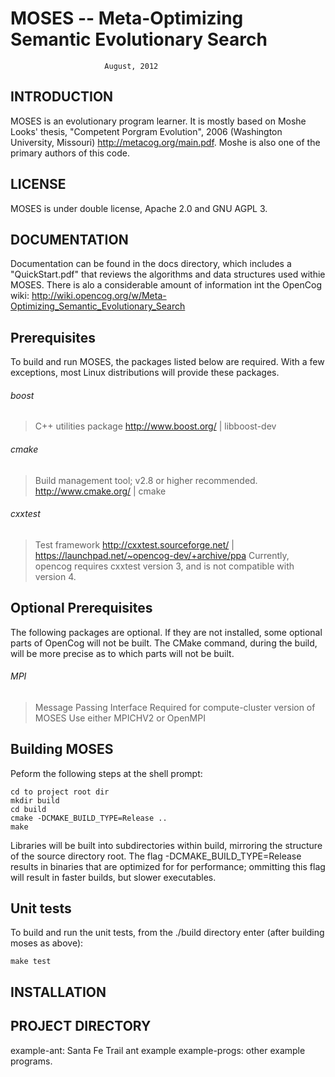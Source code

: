 
MOSES -- Meta-Optimizing Semantic Evolutionary Search
=====================================================
                         August, 2012


INTRODUCTION
------------
MOSES is an evolutionary program learner. It is mostly based on Moshe
Looks' thesis, "Competent Porgram Evolution", 2006 (Washington 
University, Missouri) http://metacog.org/main.pdf. Moshe is also one of
the primary authors of this code.


LICENSE
-------
MOSES is under double license, Apache 2.0 and GNU AGPL 3.


DOCUMENTATION
-------------
Documentation can be found in the docs directory, which includes a 
"QuickStart.pdf" that reviews the algorithms and data structures
used withie MOSES.  There is alo a considerable amount of information
int the OpenCog wiki: 
http://wiki.opencog.org/w/Meta-Optimizing_Semantic_Evolutionary_Search

Prerequisites
-------------
To build and run MOSES, the packages listed below are required. With a
few exceptions, most Linux distributions will provide these packages.

###### boost
> C++ utilities package
> http://www.boost.org/ | libboost-dev

###### cmake
> Build management tool; v2.8 or higher recommended.
> http://www.cmake.org/ | cmake

###### cxxtest
> Test framework
> http://cxxtest.sourceforge.net/ |
> https://launchpad.net/~opencog-dev/+archive/ppa
> Currently, opencog requires cxxtest version 3, and is not compatible
  with version 4.

Optional Prerequisites
----------------------
The following packages are optional. If they are not installed, some
optional parts of OpenCog will not be built.  The CMake command, during
the build, will be more precise as to which parts will not be built.

###### MPI
> Message Passing Interface
> Required for compute-cluster version of MOSES
> Use either MPICHV2 or OpenMPI

Building MOSES
--------------
Peform the following steps at the shell prompt:

    cd to project root dir
    mkdir build
    cd build
    cmake -DCMAKE_BUILD_TYPE=Release ..
    make

Libraries will be built into subdirectories within build, mirroring the
structure of the source directory root. The flag
-DCMAKE_BUILD_TYPE=Release
results in binaries that are optimized for for performance; ommitting
this flag will result in faster builds, but slower executables.

Unit tests
----------
To build and run the unit tests, from the ./build directory enter (after
building moses as above):

    make test


INSTALLATION
------------


PROJECT DIRECTORY
-----------------
example-ant: Santa Fe Trail ant example
example-progs: other example programs.
